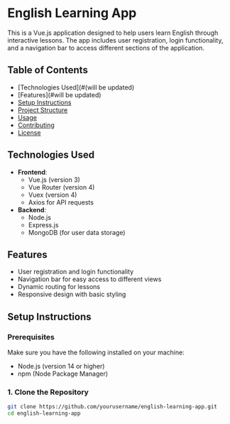 # English Learning App

This is a Vue.js application designed to help users learn English through interactive lessons. The app includes user registration, login functionality, and a navigation bar to access different sections of the application.

## Table of Contents

- [Technologies Used](#(will be updated)
- [Features](#will be updated)
- [Setup Instructions](#setup-instructions)
- [Project Structure](#project-structure)
- [Usage](#usage)
- [Contributing](#contributing)
- [License](#license)

## Technologies Used

- **Frontend**: 
  - Vue.js (version 3)
  - Vue Router (version 4)
  - Vuex (version 4)
  - Axios for API requests
- **Backend**: 
  - Node.js
  - Express.js
  - MongoDB (for user data storage)

## Features

- User registration and login functionality
- Navigation bar for easy access to different views
- Dynamic routing for lessons
- Responsive design with basic styling

## Setup Instructions

### Prerequisites

Make sure you have the following installed on your machine:

- Node.js (version 14 or higher)
- npm (Node Package Manager)

### 1. Clone the Repository

```bash
git clone https://github.com/yourusername/english-learning-app.git
cd english-learning-app
